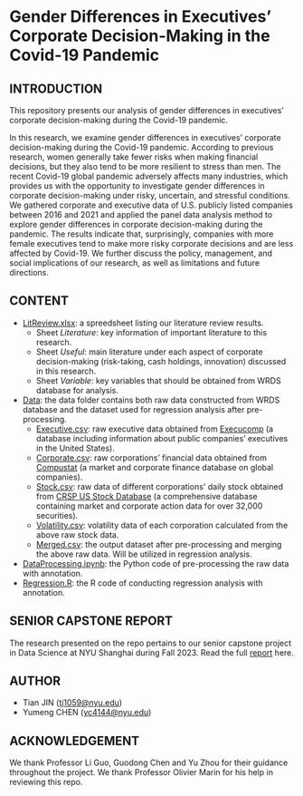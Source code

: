 # Gender Differences in Executives’ Corporate Decision-Making in the Covid-19 Pandemic

## INTRODUCTION
This repository presents our analysis of gender differences in executives’ corporate decision-making during the Covid-19 pandemic.

In this research, we examine gender differences in executives’ corporate decision-making during the Covid-19 pandemic. According to previous research, women generally take fewer risks when making financial decisions, but they also tend to be more resilient to stress than men. The recent Covid-19 global pandemic adversely affects many industries, which provides us with the opportunity to investigate gender differences in corporate decision-making under risky, uncertain, and stressful conditions. We gathered corporate and executive data of U.S. publicly listed companies between 2016 and 2021 and applied the panel data analysis method to explore gender differences in corporate decision-making during the pandemic. The results indicate that, surprisingly, companies with more female executives tend to make more risky corporate decisions and are less affected by Covid-19. We further discuss the policy, management, and social implications of our research, as well as limitations and future directions.


## CONTENT
- [LitReview.xlsx](https://github.com/koapushjin/Spring2023-DS-capstone/blob/main/LitReview.xlsx): a spreedsheet listing our literature review results.
    - Sheet *Literature*: key information of important literature to this research.
    - Sheet *Useful*: main literature under each aspect of corporate decision-making (risk-taking, cash holdings, innovation) discussed in this research.
    - Sheet *Variable*: key variables that should be obtained from WRDS database for analysis.
- [Data](https://github.com/koapushjin/Spring2023-DS-capstone/blob/main/Data): the data folder contains both raw data constructed from WRDS database and the dataset used for regression analysis after pre-processing.
    - [Executive.csv](https://github.com/koapushjin/Spring2023-DS-capstone/blob/main/Data/executive.csv): raw executive data obtained from [Execucomp](https://wrds-www.wharton.upenn.edu/pages/get-data/compustat-capital-iq-standard-poors/compustat/execucomp/annual-compensation/) (a database including information about public companies’ executives in the United States).
    - [Corporate.csv](https://github.com/koapushjin/Spring2023-DS-capstone/blob/main/Data/corporate.csv): raw corporations’ financial data obtained from [Compustat](https://wrds-www.wharton.upenn.edu/pages/get-data/compustat-capital-iq-standard-poors/compustat/north-america-daily/fundamentals-annual/) (a market and corporate finance database on global companies).
    - [Stock.csv](https://drive.google.com/file/d/1slPZGJxyjTwm8nJsIvJaeyKdDaf0Yazw/view?usp=sharing): raw data of different corporations' daily stock obtained from [CRSP US Stock Database](https://wrds-www.wharton.upenn.edu/pages/get-data/center-research-security-prices-crsp/annual-update/crspcompustat-merged/security-monthly/) (a comprehensive database containing market and corporate action data for over 32,000 securities).
    - [Volatility.csv](https://github.com/koapushjin/Spring2023-DS-capstone/blob/main/Data/Volatility.csv): volatility data of each corporation calculated from the above raw stock data.
    - [Merged.csv](https://github.com/koapushjin/Spring2023-DS-capstone/blob/main/Data/merged.csv): the output dataset after pre-processing and merging the above raw data. Will be utilized in regression analysis.
- [DataProcessing.ipynb](https://github.com/koapushjin/Spring2023-DS-capstone/blob/main/DataProcessing.ipynb): the Python code of pre-processing the raw data with annotation.
- [Regression.R](https://github.com/koapushjin/Spring2023-DS-capstone/blob/main/Regression.R): the R code of conducting regression analysis with annotation.


## SENIOR CAPSTONE REPORT
The research presented on the repo pertains to our senior capstone project in Data Science at NYU Shanghai during Fall 2023. Read the full [report](https://github.com/koapushjin/Spring2023-DS-capstone/blob/main/CapstoneReport.pdf) here.


## AUTHOR
- Tian JIN (tj1059@nyu.edu)
- Yumeng CHEN (yc4144@nyu.edu)


## ACKNOWLEDGEMENT
We thank Professor Li Guo, Guodong Chen and Yu Zhou for their guidance throughout the project. We thank Professor Olivier Marin for his help in reviewing this repo.
